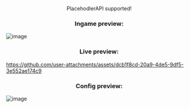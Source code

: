 <p align="center">PlacehodlerAPI supported!</p>
<h3 align="center">Ingame preview:</h3>

![image](https://github.com/user-attachments/assets/c03ed0b3-46d0-4a5f-a811-37a62c52dc4b)

<h3 align="center">Live preview:</h3>


https://github.com/user-attachments/assets/dcb1f8cd-20a9-4de5-9df5-3e552ae174c9


<h3 align="center">Config preview:</h3>

![image](https://github.com/user-attachments/assets/38a0f32c-a704-471d-8efa-5f3d4dfb76cb)
